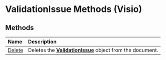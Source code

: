 
# ValidationIssue Methods (Visio)

## Methods



|**Name**|**Description**|
|:-----|:-----|
|[Delete](a585713e-b394-5e5f-e5b2-259dacbe8bec.md)|Deletes the  **[ValidationIssue](b1e93738-48da-cf68-24ad-dd03f79ad152.md)** object from the document.|
